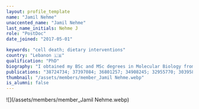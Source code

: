 ```yaml
---
layout: profile_template
name: "Jamil Nehme"
unaccented_name: "Jamil Nehme"
last_name_initials: Nehme J
role: "PostDoc"
date_joined: "2017-05-01"

keywords: "cell death; dietary interventions"
country: "Lebanon 🇱🇧"
qualification: "PhD"
biography: "I obtained my BSc and MSc degrees in Molecular Biology from the Lebanese University. During my master’s project, I focused on developing and characterizing a primate model for the Hepatitis B virus in CRCL (Cancer Research Centre of Lyon), Lyon, France. Because of my fascination with the biology of senescence, I received a scholarship and started my Ph.D. in Marco Demaria’s lab in the spring of 2018 to study the complex phenotypes of senescent cells. My research is focused on understanding how a cell can decide between death and senescence in response to stressors, in addition to the implication of this decision in health and disease. In my free time, I enjoy drawing, reading, exercising and spending time with my friends."
publications: "38724734; 37397084; 36801257; 34908245; 32955770; 30395873; 29477613"
thumbnail: "/assets/members/member_Jamil Nehme.webp"
is_alumni: false
---
```


 ![](/assets/members/member_Jamil Nehme.webp)

 